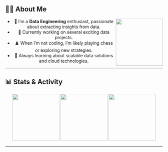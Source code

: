 ## 👨‍💻 About Me

<div align="center">

<img src="https://media.giphy.com/media/du3J3cXyzhj75IOgvA/giphy.gif" width="150" align="right">

- 🔭 I’m a **Data Engineering** enthusiast, passionate about extracting insights from data.
- 🚀 Currently working on several exciting data projects.
- ♟️ When I’m not coding, I’m likely playing chess or exploring new strategies.
- 🌱 Always learning about scalable data solutions and cloud technologies.

</div>

---
## 📊 Stats & Activity

<p align="center">
  <img src="https://github-readme-stats.vercel.app/api?username=nusrathdev&show_icons=true&theme=radical&hide_border=true" height="150"/>
  <img src="https://github-readme-streak-stats.herokuapp.com/?user=nusrathdev&theme=radical&hide_border=true" height="150"/>
  <img src="https://github-readme-stats.vercel.app/api/top-langs/?username=nusrathdev&layout=compact&theme=radical&hide_border=true" height="150"/>
</p>

---
